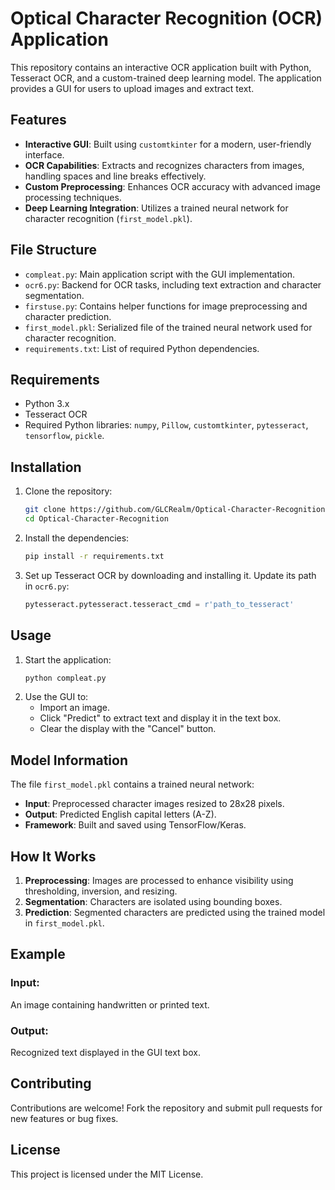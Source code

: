 
# Optical Character Recognition (OCR) Application

This repository contains an interactive OCR application built with Python, Tesseract OCR, and a custom-trained deep learning model. The application provides a GUI for users to upload images and extract text.

## Features
- **Interactive GUI**: Built using `customtkinter` for a modern, user-friendly interface.
- **OCR Capabilities**: Extracts and recognizes characters from images, handling spaces and line breaks effectively.
- **Custom Preprocessing**: Enhances OCR accuracy with advanced image processing techniques.
- **Deep Learning Integration**: Utilizes a trained neural network for character recognition (`first_model.pkl`).

## File Structure
- `compleat.py`: Main application script with the GUI implementation.
- `ocr6.py`: Backend for OCR tasks, including text extraction and character segmentation.
- `firstuse.py`: Contains helper functions for image preprocessing and character prediction.
- `first_model.pkl`: Serialized file of the trained neural network used for character recognition.
- `requirements.txt`: List of required Python dependencies.

## Requirements
- Python 3.x
- Tesseract OCR
- Required Python libraries: `numpy`, `Pillow`, `customtkinter`, `pytesseract`, `tensorflow`, `pickle`.

## Installation
1. Clone the repository:
   ```bash
   git clone https://github.com/GLCRealm/Optical-Character-Recognition.git
   cd Optical-Character-Recognition
   ```
2. Install the dependencies:
   ```bash
   pip install -r requirements.txt
   ```
3. Set up Tesseract OCR by downloading and installing it. Update its path in `ocr6.py`:
   ```python
   pytesseract.pytesseract.tesseract_cmd = r'path_to_tesseract'
   ```

## Usage
1. Start the application:
   ```bash
   python compleat.py
   ```
2. Use the GUI to:
   - Import an image.
   - Click "Predict" to extract text and display it in the text box.
   - Clear the display with the "Cancel" button.

## Model Information
The file `first_model.pkl` contains a trained neural network:
- **Input**: Preprocessed character images resized to 28x28 pixels.
- **Output**: Predicted English capital letters (A-Z).
- **Framework**: Built and saved using TensorFlow/Keras.

## How It Works
1. **Preprocessing**: Images are processed to enhance visibility using thresholding, inversion, and resizing.
2. **Segmentation**: Characters are isolated using bounding boxes.
3. **Prediction**: Segmented characters are predicted using the trained model in `first_model.pkl`.

## Example
### Input:
An image containing handwritten or printed text.

### Output:
Recognized text displayed in the GUI text box.

## Contributing
Contributions are welcome! Fork the repository and submit pull requests for new features or bug fixes.

## License
This project is licensed under the MIT License.
